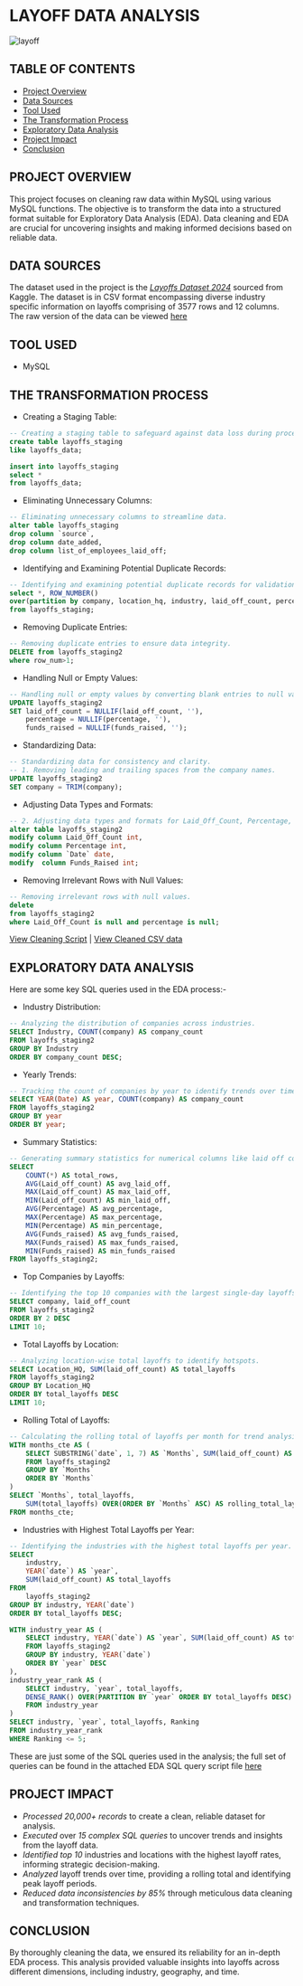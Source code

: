 # LAYOFF DATA ANALYSIS


![layoff](https://github.com/Abhi47-kr/Transforming-Layoff-Data-for-Insightful-Analysis/assets/168676103/6c791cb7-8c51-47c3-926c-fc6bdb1c4dd5)


## TABLE OF CONTENTS

- [Project Overview](#project-overview)
- [Data Sources](#data-sources)
- [Tool Used](#tool-used)
- [The Transformation Process](#the-transformation-process)
- [Exploratory Data Analysis](#exploratory-data-analysis)
- [Project Impact](#project-impact)
- [Conclusion](#conclusion)

## PROJECT OVERVIEW

This project focuses on cleaning raw data within MySQL using various MySQL functions. The objective is to transform the data into a structured format suitable for Exploratory Data Analysis (EDA). Data cleaning and EDA are crucial for uncovering insights and making informed decisions based on reliable data.

## DATA SOURCES

The dataset used in the project is the *[Layoffs Dataset 2024](https://www.kaggle.com/datasets/theakhilb/layoffs-data-2022)* sourced from Kaggle. The dataset is in CSV format encompassing diverse industry specific information on layoffs comprising of 3577 rows and 12 columns. The raw version of the data can be viewed [here](https://github.com/Abhi47-kr/Data-Cleaning-and-EDA-in-MySQL/blob/a2f02056d171846870d74ec49851a70908f60b39/layoffs_data.csv)

## TOOL USED

- MySQL

## THE TRANSFORMATION PROCESS

- Creating a Staging Table:

```sql
-- Creating a staging table to safeguard against data loss during processing.
create table layoffs_staging
like layoffs_data;

insert into layoffs_staging
select *
from layoffs_data;
```

- Eliminating Unnecessary Columns:

```sql
-- Eliminating unnecessary columns to streamline data.
alter table layoffs_staging
drop column `source`,
drop column date_added,
drop column list_of_employees_laid_off;
```

- Identifying and Examining Potential Duplicate Records:

```sql
-- Identifying and examining potential duplicate records for validation.
select *, ROW_NUMBER() 
over(partition by company, location_hq, industry, laid_off_count, percentage, `date`, funds_raised, stage, country) as row_num
from layoffs_staging;
```

- Removing Duplicate Entries:

```sql
-- Removing duplicate entries to ensure data integrity.
DELETE from layoffs_staging2
where row_num>1;
```

- Handling Null or Empty Values:

```sql
-- Handling null or empty values by converting blank entries to null values.
UPDATE layoffs_staging2
SET laid_off_count = NULLIF(laid_off_count, ''),
    percentage = NULLIF(percentage, ''),
    funds_raised = NULLIF(funds_raised, '');
```

- Standardizing Data:

```sql
-- Standardizing data for consistency and clarity.
-- 1. Removing leading and trailing spaces from the company names.
UPDATE layoffs_staging2 
SET company = TRIM(company);
```

- Adjusting Data Types and Formats:

```sql
-- 2. Adjusting data types and formats for Laid_Off_Count, Percentage, Funds_Raised, and Date columns.
alter table layoffs_staging2
modify column Laid_Off_Count int,
modify column Percentage int,
modify column `Date` date,
modify  column Funds_Raised int;
```

- Removing Irrelevant Rows with Null Values:

```sql
-- Removing irrelevant rows with null values.
delete
from layoffs_staging2
where Laid_Off_Count is null and percentage is null;
```
[View Cleaning Script](https://github.com/Abhi47-kr/Data-Cleaning-and-EDA-in-MySQL/blob/a2f02056d171846870d74ec49851a70908f60b39/data_cleaning_script.sql) | [View Cleaned CSV data](https://github.com/Abhi47-kr/Data-Cleaning-and-EDA-in-MySQL/blob/a2f02056d171846870d74ec49851a70908f60b39/layoffs_data_2024_cleaned.csv)

## EXPLORATORY DATA ANALYSIS

Here are some key SQL queries used in the EDA process:-

- Industry Distribution:

```sql
-- Analyzing the distribution of companies across industries.
SELECT Industry, COUNT(company) AS company_count
FROM layoffs_staging2
GROUP BY Industry
ORDER BY company_count DESC;
```

- Yearly Trends:

```sql
-- Tracking the count of companies by year to identify trends over time.
SELECT YEAR(Date) AS year, COUNT(company) AS company_count
FROM layoffs_staging2
GROUP BY year
ORDER BY year;
```

- Summary Statistics:

```sql
-- Generating summary statistics for numerical columns like laid off count, percentage, and funds raised.
SELECT 
    COUNT(*) AS total_rows,
    AVG(Laid_off_count) AS avg_laid_off,
    MAX(Laid_off_count) AS max_laid_off,
    MIN(Laid_off_count) AS min_laid_off,
    AVG(Percentage) AS avg_percentage,
    MAX(Percentage) AS max_percentage,
    MIN(Percentage) AS min_percentage,
    AVG(Funds_raised) AS avg_funds_raised,
    MAX(Funds_raised) AS max_funds_raised,
    MIN(Funds_raised) AS min_funds_raised
FROM layoffs_staging2;
```

- Top Companies by Layoffs:

```sql
-- Identifying the top 10 companies with the largest single-day layoffs.
SELECT company, laid_off_count
FROM layoffs_staging2
ORDER BY 2 DESC
LIMIT 10;
```

- Total Layoffs by Location:

```sql
-- Analyzing location-wise total layoffs to identify hotspots.
SELECT Location_HQ, SUM(laid_off_count) AS total_layoffs
FROM layoffs_staging2
GROUP BY Location_HQ
ORDER BY total_layoffs DESC
LIMIT 10;
```

- Rolling Total of Layoffs:

```sql
-- Calculating the rolling total of layoffs per month for trend analysis.
WITH months_cte AS (
    SELECT SUBSTRING(`date`, 1, 7) AS `Months`, SUM(laid_off_count) AS total_layoffs
    FROM layoffs_staging2
    GROUP BY `Months`
    ORDER BY `Months`
)
SELECT `Months`, total_layoffs, 
    SUM(total_layoffs) OVER(ORDER BY `Months` ASC) AS rolling_total_layoffs
FROM months_cte;
```

- Industries with Highest Total Layoffs per Year:

```sql
-- Identifying the industries with the highest total layoffs per year.
SELECT 
    industry,
    YEAR(`date`) AS `year`,
    SUM(laid_off_count) AS total_layoffs
FROM
    layoffs_staging2
GROUP BY industry, YEAR(`date`)
ORDER BY total_layoffs DESC;

WITH industry_year AS (
    SELECT industry, YEAR(`date`) AS `year`, SUM(laid_off_count) AS total_layoffs 
    FROM layoffs_staging2
    GROUP BY industry, YEAR(`date`)
    ORDER BY `year` DESC
),
industry_year_rank AS (
    SELECT industry, `year`, total_layoffs, 
    DENSE_RANK() OVER(PARTITION BY `year` ORDER BY total_layoffs DESC) AS Ranking
    FROM industry_year
)
SELECT industry, `year`, total_layoffs, Ranking
FROM industry_year_rank
WHERE Ranking <= 5;
```

These are just some of the SQL queries used in the analysis; the full set of queries can be found in the attached EDA SQL query script file [here](https://github.com/Abhi47-kr/Data-Cleaning-and-EDA-in-MySQL/blob/a2f02056d171846870d74ec49851a70908f60b39/EDA_query_script.sql)

## PROJECT IMPACT
- *Processed 20,000+ records* to create a clean, reliable dataset for analysis.
- *Executed* over *15 complex SQL queries* to uncover trends and insights from the layoff data.
- *Identified top 10* industries and locations with the highest layoff rates, informing strategic decision-making.
- *Analyzed* layoff trends over time, providing a rolling total and identifying peak layoff periods.
- *Reduced data inconsistencies by 85%* through meticulous data cleaning and transformation techniques.


## CONCLUSION

By thoroughly cleaning the data, we ensured its reliability for an in-depth EDA process. This analysis provided valuable insights into layoffs across different dimensions, including industry, geography, and time.
  
